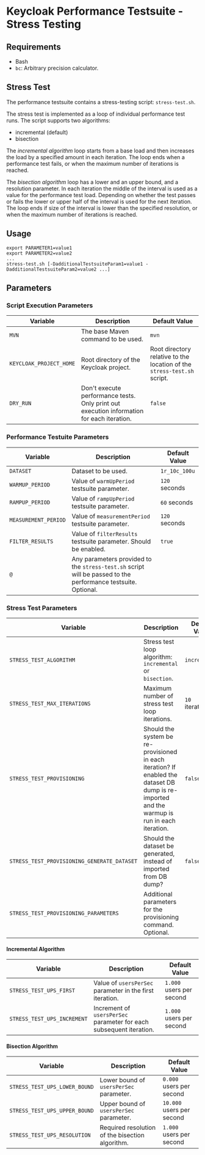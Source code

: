 # Keycloak Performance Testsuite - Stress Testing

## Requirements

- Bash
- `bc`: Arbitrary precision calculator.

## Stress Test

The performance testsuite contains a stress-testing script: `stress-test.sh`.

The stress test is implemented as a loop of individual performance test runs.
The script supports two algorithms:
- incremental (default)
- bisection

The *incremental algorithm* loop starts from a base load and then increases the load by a specified amount in each iteration.
The loop ends when a performance test fails, or when the maximum number of iterations is reached.

The *bisection algorithm* loop has a lower and an upper bound, and a resolution parameter.
In each iteration the middle of the interval is used as a value for the performance test load.
Depending on whether the test passes or fails the lower or upper half of the interval is used for the next iteration.
The loop ends if size of the interval is lower than the specified resolution, or when the maximum number of iterations is reached.

## Usage

```
export PARAMETER1=value1
export PARAMETER2=value2
...
stress-test.sh [-DadditionalTestsuiteParam1=value1 -DadditionalTestsuiteParam2=value2 ...]
```

## Parameters

### Script Execution Parameters

| Variable | Description | Default Value |
| --- | --- | --- | 
| `MVN` | The base Maven command to be used. | `mvn` |
| `KEYCLOAK_PROJECT_HOME` | Root directory of the Keycloak project. | Root directory relative to the location of the `stress-test.sh` script. |
| `DRY_RUN` | Don't execute performance tests. Only print out execution information for each iteration. | `false` |

### Performance Testuite Parameters

| Variable | Description | Default Value |
| --- | --- | --- | 
| `DATASET` | Dataset to be used. | `1r_10c_100u`  |
| `WARMUP_PERIOD` | Value of `warmUpPeriod` testsuite parameter. | `120` seconds  |
| `RAMPUP_PERIOD` | Value of `rampUpPeriod` testsuite parameter. | `60` seconds  |
| `MEASUREMENT_PERIOD` | Value of `measurementPeriod` testsuite parameter. | `120` seconds  |
| `FILTER_RESULTS` | Value of `filterResults` testsuite parameter. Should be enabled. | `true` |
| `@` | Any parameters provided to the `stress-test.sh` script will be passed to the performance testsuite. Optional. | |

### Stress Test Parameters

| Variable | Description | Default Value |
| --- | --- | --- | 
| `STRESS_TEST_ALGORITHM` | Stress test loop algorithm: `incremental` or `bisection`. | `incremental`  |
| `STRESS_TEST_MAX_ITERATIONS` | Maximum number of stress test loop iterations. | `10` iterations |
| `STRESS_TEST_PROVISIONING` | Should the system be re-provisioned in each iteration? If enabled the dataset DB dump is re-imported and the warmup is run in each iteration. | `false` |
| `STRESS_TEST_PROVISIONING_GENERATE_DATASET` | Should the dataset be generated, instead of imported from DB dump? | `false` |
| `STRESS_TEST_PROVISIONING_PARAMETERS` | Additional parameters for the provisioning command. Optional. | |

#### Incremental Algorithm

| Variable | Description | Default Value |
| --- | --- | --- | 
| `STRESS_TEST_UPS_FIRST` | Value of `usersPerSec` parameter in the first iteration. | `1.000` users per second |
| `STRESS_TEST_UPS_INCREMENT` | Increment of `usersPerSec` parameter for each subsequent iteration. | `1.000` users per second |

#### Bisection Algorithm

| Variable | Description | Default Value |
| --- | --- | --- | 
| `STRESS_TEST_UPS_LOWER_BOUND` | Lower bound of `usersPerSec` parameter. | `0.000` users per second |
| `STRESS_TEST_UPS_UPPER_BOUND` | Upper bound of `usersPerSec` parameter. | `10.000` users per second |
| `STRESS_TEST_UPS_RESOLUTION` | Required resolution of the bisection algorithm. | `1.000` users per second |

